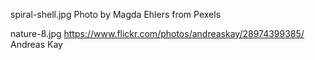 spiral-shell.jpg Photo by Magda Ehlers from Pexels

nature-8.jpg https://www.flickr.com/photos/andreaskay/28974399385/ Andreas Kay